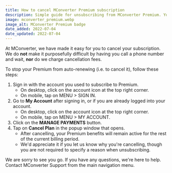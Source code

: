 ```yaml
---
title: How to cancel MConverter Premium subscription
description: Simple guide for unsubscribing from MConverter Premium. You'll learn how to stop your Premium from automatically renewing.
image: mconverter_premium.webp
image_alt: MConverter Premium badge
date_added: 2022-07-04
date_updated: 2022-07-04
---
```


At MConverter, we have made it easy for you to cancel your subscription. We do **not** make it purposefully difficult by having you call a phone number and wait, **nor** do we charge cancellation fees.

To stop your Premium from auto-renewing (i.e. to cancel it), follow these steps:
1. Sign in with the account you used to subscribe to Premium.
    - On desktop, click on the account icon at the top right corner.
    - On mobile, tap on MENU > SIGN IN.
2. Go to **My Account** after signing in, or if you are already logged into your account.
    - On desktop, click on the account icon at the top right corner.
    - On mobile, tap on MENU > MY ACCOUNT.
3. Click on the **MANAGE PAYMENTS** button.
4. Tap on **Cancel Plan** in the popup window that opens.
    - After cancelling, your Premium benefits will remain active for the rest of the current billing period.
    - We'd appreciate it if you let us know why you're cancelling, though you are not required to specify a reason when unsubscribing.

We are sorry to see you go. If you have any questions, we're here to help. Contact MConverter Support from the main navigation menu.